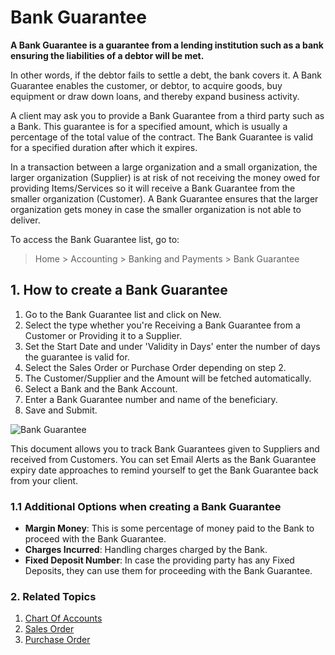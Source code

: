 <!-- add-breadcrumbs -->
# Bank Guarantee

**A Bank Guarantee is a guarantee from a lending institution such as a bank ensuring the liabilities of a debtor will be met.**

In other words, if the debtor fails to settle a debt, the bank covers it. A Bank Guarantee enables the customer, or debtor, to acquire goods, buy equipment or draw down loans, and thereby expand business activity.

A client may ask you to provide a Bank Guarantee from a third party such as a Bank. This guarantee is for a specified amount, which is usually a percentage of the total value of the contract. The Bank Guarantee is valid for a specified duration after which it expires.

In a transaction between a large organization and a small organization, the larger organization (Supplier) is at risk of not receiving the money owed for providing Items/Services so it will receive a Bank Guarantee from the smaller organization (Customer). A Bank Guarantee ensures that the larger organization gets money in case the smaller organization is not able to deliver.

To access the Bank Guarantee list, go to:
> Home > Accounting > Banking and Payments > Bank Guarantee

## 1. How to create a Bank Guarantee
1. Go to the Bank Guarantee list and click on New.
1. Select the type whether you're Receiving a Bank Guarantee from a Customer or Providing it to a Supplier.
1. Set the Start Date and under 'Validity in Days' enter the number of days the guarantee is valid for.
1. Select the Sales Order or Purchase Order depending on step 2.
1. The Customer/Supplier and the Amount will be fetched automatically.
1. Select a Bank and the Bank Account.
1. Enter a Bank Guarantee number and name of the beneficiary.
1. Save and Submit.
 <img class="screenshot" alt="Bank Guarantee" src="{{docs_base_url}}/v13/assets/img/accounts/bank-guarantee.png">

This document allows you to track Bank Guarantees given to Suppliers and received from Customers. You can set Email Alerts as the Bank Guarantee expiry date approaches to remind yourself to get the Bank Guarantee back from your client.

### 1.1 Additional Options when creating a Bank Guarantee

* **Margin Money**: This is some percentage of money paid to the Bank to proceed with the Bank Guarantee.
* **Charges Incurred**: Handling charges charged by the Bank.
* **Fixed Deposit Number**: In case the providing party has any Fixed Deposits, they can use them for proceeding with the Bank Guarantee.

### 2. Related Topics
1. [Chart Of Accounts](/docs/v13/user/manual/en/accounts/chart-of-accounts)
1. [Sales Order](/docs/v13/user/manual/en/selling/sales-order)
1. [Purchase Order](/docs/v13/user/manual/en/buying/purchase-order)
